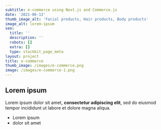 ```yaml
---
subtitle: e-commerce using Next.js and Commerce.js
date: '2021-06-13'
thumb_image_alt: 'Facial products, Hair products, Body products'
image_alt: lorem-ipsum
seo:
  title: ''
  description: ''
  robots: []
  extra: []
  type: stackbit_page_meta
layout: project
title: e-commerce
thumb_image: /images/e-commerce.png
image: /images/e-commerce-1.png
---
```

## Lorem ipsum

Lorem ipsum dolor sit amet, **consectetur adipiscing elit**, sed do eiusmod tempor incididunt ut labore et dolore magna aliqua.

- Lorem ipsum
- dolor sit amet